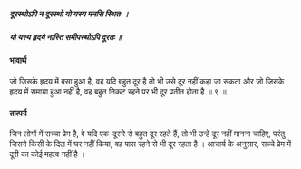 ##### दूरस्थोऽपि न दूरस्थो यो यस्य मनसि स्थितः ।
##### यो यस्य हृदये नास्ति समीपस्थोऽपि दूरतः ॥

#### भावार्थ

जो जिसके हृदय में बसा हुआ है, वह यदि बहुत दूर है तो भी उसे दूर नहीं कहा जा सकता और जो जिसके हृदय में समाया हुआ नहीं है, वह बहुत निकट रहने पर भी दूर प्रतीत होता है ॥ ९ ॥

#### तात्पर्य

जिन लोगों में सच्चा प्रेम है, वे यदि एक-दूसरे से बहुत दूर रहते हैं, तो भी उन्हें दूर नहीं मानना चाहिए, परंतु जिसने किसी के दिल में घर नहीं किया, वह पास रहने से भी दूर रहता है । आचार्य के अनुसार, सच्चे प्रेम में दूरी का कोई महत्व नहीं है ।
